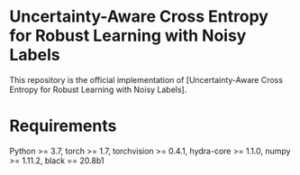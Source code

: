 # Uncertainty-Aware Cross Entropy for Robust Learning with Noisy Labels
This repository is the official implementation of [Uncertainty-Aware Cross Entropy for Robust Learning with Noisy Labels].

# Requirements
Python >= 3.7, torch >= 1.7, torchvision >= 0.4.1, hydra-core >= 1.1.0, numpy >= 1.11.2, black == 20.8b1

